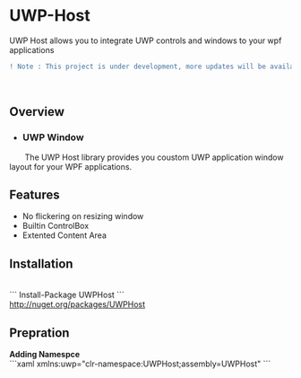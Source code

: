 # UWP-Host
UWP Host allows you to integrate UWP controls and windows to your wpf applications
```diff
! Note : This project is under development, more updates will be available soon.
```
<br>
<h2>Overview</h2>
<ul>
  <li><h3>UWP Window</h3></li>
</ul>
&nbsp;&nbsp;&nbsp;&nbsp;&nbsp;&nbsp;
The UWP Host library provides you coustom UWP application window layout for your WPF applications.
<h2>Features</h2>
<ul>
<li>No flickering on resizing window</li>
<li>Builtin ControlBox</li>
<li>Extented Content Area</li>
</ul>
<h2>Installation</h2>
<br>
```
Install-Package UWPHost
```
<br>
<a href="">http://nuget.org/packages/UWPHost</a>
<br>
<h2>Prepration</h2>
<b>Adding Namespce</b>
<br>
```xaml
  xmlns:uwp="clr-namespace:UWPHost;assembly=UWPHost"
```
</code>
